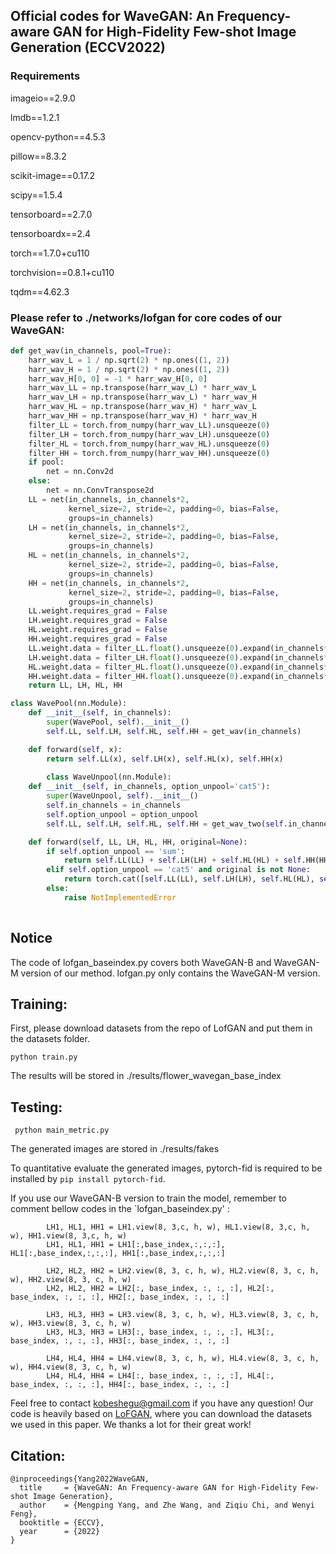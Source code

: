 ## Official codes for WaveGAN: An Frequency-aware GAN for High-Fidelity Few-shot Image Generation (ECCV2022)

### Requirements

imageio==2.9.0

lmdb==1.2.1

opencv-python==4.5.3

pillow==8.3.2

scikit-image==0.17.2

scipy==1.5.4

tensorboard==2.7.0

tensorboardx==2.4

torch==1.7.0+cu110

torchvision==0.8.1+cu110

tqdm==4.62.3

### Please refer to ./networks/lofgan for core codes of our WaveGAN:

```python
def get_wav(in_channels, pool=True):
    harr_wav_L = 1 / np.sqrt(2) * np.ones((1, 2))
    harr_wav_H = 1 / np.sqrt(2) * np.ones((1, 2))
    harr_wav_H[0, 0] = -1 * harr_wav_H[0, 0]
    harr_wav_LL = np.transpose(harr_wav_L) * harr_wav_L
    harr_wav_LH = np.transpose(harr_wav_L) * harr_wav_H
    harr_wav_HL = np.transpose(harr_wav_H) * harr_wav_L
    harr_wav_HH = np.transpose(harr_wav_H) * harr_wav_H
    filter_LL = torch.from_numpy(harr_wav_LL).unsqueeze(0)
    filter_LH = torch.from_numpy(harr_wav_LH).unsqueeze(0)
    filter_HL = torch.from_numpy(harr_wav_HL).unsqueeze(0)
    filter_HH = torch.from_numpy(harr_wav_HH).unsqueeze(0)
    if pool:
        net = nn.Conv2d
    else:
        net = nn.ConvTranspose2d
    LL = net(in_channels, in_channels*2,
             kernel_size=2, stride=2, padding=0, bias=False,
             groups=in_channels)
    LH = net(in_channels, in_channels*2,
             kernel_size=2, stride=2, padding=0, bias=False,
             groups=in_channels)
    HL = net(in_channels, in_channels*2,
             kernel_size=2, stride=2, padding=0, bias=False,
             groups=in_channels)
    HH = net(in_channels, in_channels*2,
             kernel_size=2, stride=2, padding=0, bias=False,
             groups=in_channels)
    LL.weight.requires_grad = False
    LH.weight.requires_grad = False
    HL.weight.requires_grad = False
    HH.weight.requires_grad = False
    LL.weight.data = filter_LL.float().unsqueeze(0).expand(in_channels*2, -1, -1, -1)
    LH.weight.data = filter_LH.float().unsqueeze(0).expand(in_channels*2, -1, -1, -1)
    HL.weight.data = filter_HL.float().unsqueeze(0).expand(in_channels*2, -1, -1, -1)
    HH.weight.data = filter_HH.float().unsqueeze(0).expand(in_channels*2, -1, -1, -1)
    return LL, LH, HL, HH

class WavePool(nn.Module):
    def __init__(self, in_channels):
        super(WavePool, self).__init__()
        self.LL, self.LH, self.HL, self.HH = get_wav(in_channels)

    def forward(self, x):
        return self.LL(x), self.LH(x), self.HL(x), self.HH(x)
        
        class WaveUnpool(nn.Module):
    def __init__(self, in_channels, option_unpool='cat5'):
        super(WaveUnpool, self).__init__()
        self.in_channels = in_channels
        self.option_unpool = option_unpool
        self.LL, self.LH, self.HL, self.HH = get_wav_two(self.in_channels, pool=False)

    def forward(self, LL, LH, HL, HH, original=None):
        if self.option_unpool == 'sum':
            return self.LL(LL) + self.LH(LH) + self.HL(HL) + self.HH(HH)
        elif self.option_unpool == 'cat5' and original is not None:
            return torch.cat([self.LL(LL), self.LH(LH), self.HL(HL), self.HH(HH), original], dim=1)
        else:
            raise NotImplementedError
      
```
## Notice
The code of lofgan_baseindex.py covers both WaveGAN-B and WaveGAN-M version of our method.
lofgan.py only contains the WaveGAN-M version. 

##  Training:

First, please download datasets from the repo of LofGAN and put them in the datasets folder.

`python train.py `

The results will be stored in  ./results/flower_wavegan_base_index

## Testing:

` python main_metric.py`

The generated images are stored in ./results/fakes

To quantitative evaluate the generated images,  pytorch-fid is required to be installed by `pip install pytorch-fid`.

If you use our WaveGAN-B version to train the model, remember to comment bellow codes in the `lofgan_baseindex.py' :
```
        LH1, HL1, HH1 = LH1.view(8, 3,c, h, w), HL1.view(8, 3,c, h, w), HH1.view(8, 3,c, h, w)
        LH1, HL1, HH1 = LH1[:,base_index,:,:,:], HL1[:,base_index,:,:,:], HH1[:,base_index,:,:,:]

        LH2, HL2, HH2 = LH2.view(8, 3, c, h, w), HL2.view(8, 3, c, h, w), HH2.view(8, 3, c, h, w)
        LH2, HL2, HH2 = LH2[:, base_index, :, :, :], HL2[:, base_index, :, :, :], HH2[:, base_index, :, :, :]

        LH3, HL3, HH3 = LH3.view(8, 3, c, h, w), HL3.view(8, 3, c, h, w), HH3.view(8, 3, c, h, w)
        LH3, HL3, HH3 = LH3[:, base_index, :, :, :], HL3[:, base_index, :, :, :], HH3[:, base_index, :, :, :]

        LH4, HL4, HH4 = LH4.view(8, 3, c, h, w), HL4.view(8, 3, c, h, w), HH4.view(8, 3, c, h, w)
        LH4, HL4, HH4 = LH4[:, base_index, :, :, :], HL4[:, base_index, :, :, :], HH4[:, base_index, :, :, :]
```

Feel free to contact kobeshegu@gmail.com if you have any question!
Our code is heavily based on [LoFGAN](https://github.com/edward3862/LoFGAN-pytorch), where you can download the datasets we used in this paper. We thanks a lot for their great work!


## Citation:
```
@inproceedings{Yang2022WaveGAN,
  title     = {WaveGAN: An Frequency-aware GAN for High-Fidelity Few-shot Image Generation},
  author    = {Mengping Yang, and Zhe Wang, and Ziqiu Chi, and Wenyi Feng},
  booktitle = {ECCV},
  year      = {2022}
}
```
